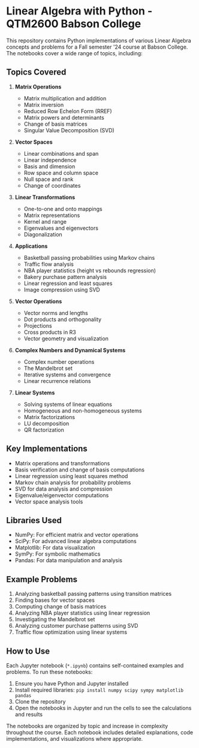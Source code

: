# Linear Algebra with Python - QTM2600 Babson College

This repository contains Python implementations of various Linear Algebra concepts and problems for a Fall semester '24 course at Babson College. The notebooks cover a wide range of topics, including:

## Topics Covered

1. **Matrix Operations**
   - Matrix multiplication and addition
   - Matrix inversion
   - Reduced Row Echelon Form (RREF)
   - Matrix powers and determinants
   - Change of basis matrices
   - Singular Value Decomposition (SVD)

2. **Vector Spaces**
   - Linear combinations and span
   - Linear independence
   - Basis and dimension
   - Row space and column space
   - Null space and rank
   - Change of coordinates

3. **Linear Transformations**
   - One-to-one and onto mappings
   - Matrix representations
   - Kernel and range
   - Eigenvalues and eigenvectors
   - Diagonalization

4. **Applications**
   - Basketball passing probabilities using Markov chains
   - Traffic flow analysis
   - NBA player statistics (height vs rebounds regression)
   - Bakery purchase pattern analysis
   - Linear regression and least squares
   - Image compression using SVD

5. **Vector Operations**
   - Vector norms and lengths
   - Dot products and orthogonality
   - Projections
   - Cross products in R3
   - Vector geometry and visualization

6. **Complex Numbers and Dynamical Systems**
   - Complex number operations
   - The Mandelbrot set
   - Iterative systems and convergence
   - Linear recurrence relations

7. **Linear Systems**
   - Solving systems of linear equations
   - Homogeneous and non-homogeneous systems
   - Matrix factorizations
   - LU decomposition
   - QR factorization

## Key Implementations

- Matrix operations and transformations
- Basis verification and change of basis computations
- Linear regression using least squares method
- Markov chain analysis for probability problems
- SVD for data analysis and compression
- Eigenvalue/eigenvector computations
- Vector space analysis tools

## Libraries Used

- NumPy: For efficient matrix and vector operations
- SciPy: For advanced linear algebra computations
- Matplotlib: For data visualization
- SymPy: For symbolic mathematics
- Pandas: For data manipulation and analysis

## Example Problems

1. Analyzing basketball passing patterns using transition matrices
2. Finding bases for vector spaces
3. Computing change of basis matrices
4. Analyzing NBA player statistics using linear regression
5. Investigating the Mandelbrot set
6. Analyzing customer purchase patterns using SVD
7. Traffic flow optimization using linear systems

## How to Use

Each Jupyter notebook (`*.ipynb`) contains self-contained examples and problems. To run these notebooks:

1. Ensure you have Python and Jupyter installed
2. Install required libraries: `pip install numpy scipy sympy matplotlib pandas`
3. Clone the repository
4. Open the notebooks in Jupyter and run the cells to see the calculations and results

The notebooks are organized by topic and increase in complexity throughout the course. Each notebook includes detailed explanations, code implementations, and visualizations where appropriate.